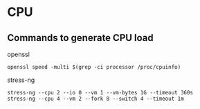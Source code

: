 # CPU
## Commands to generate CPU load
openssl
```
openssl speed -multi $(grep -ci processor /proc/cpuinfo)
```
stress-ng
```
stress-ng --cpu 2 --io 0 --vm 1 --vm-bytes 1G --timeout 360s
stress-ng --cpu 4 --vm 2 --fork 8 --switch 4 --timeout 1m
```
